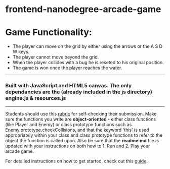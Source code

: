frontend-nanodegree-arcade-game
===============================
# Game Functionality:
 * The player can move on the grid by either using the arrows or the A S D W keys.
 * The player cannot move beyond the grid.
 * When the player collides with a bug he is reseted to his original position.
 * The game is won once the player reaches the water.
---
### Built with JavaScript and HTML5 canvas. The only dependancies are the (already included in the js directory) engine.js & resources.js
---


Students should use this [rubric](https://review.udacity.com/#!/projects/2696458597/rubric) for self-checking their submission. Make sure the functions you write are **object-oriented** - either class functions (like Player and Enemy) or class prototype functions such as Enemy.prototype.checkCollisions, and that the keyword 'this' is used appropriately within your class and class prototype functions to refer to the object the function is called upon. Also be sure that the **readme.md** file is updated with your instructions on both how to 1. Run and 2. Play your arcade game.

For detailed instructions on how to get started, check out this [guide](https://docs.google.com/document/d/1v01aScPjSWCCWQLIpFqvg3-vXLH2e8_SZQKC8jNO0Dc/pub?embedded=true).